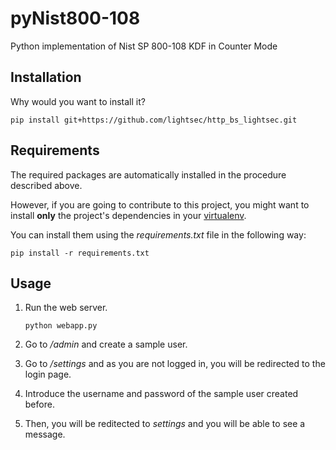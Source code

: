 pyNist800-108
=============

Python implementation of Nist SP 800-108 KDF in Counter Mode


Installation
------------

Why would you want to install it?

    pip install git+https://github.com/lightsec/http_bs_lightsec.git


Requirements
------------

The required packages are automatically installed in the procedure described above.

However, if you are going to contribute to this project, you might want to install __only__ the project's dependencies in your [virtualenv](http://virtualenv.readthedocs.org).

You can install them using the _requirements.txt_ file in the following way:

    pip install -r requirements.txt

Usage
-----

1. Run the web server.
   
    ```python webapp.py```

2. Go to _/admin_ and create a sample user.

3. Go to _/settings_ and as you are not logged in, you will be redirected to the login page.

4. Introduce the username and password of the sample user created before.

5. Then, you will be reditected to _settings_ and you will be able to see a message.
